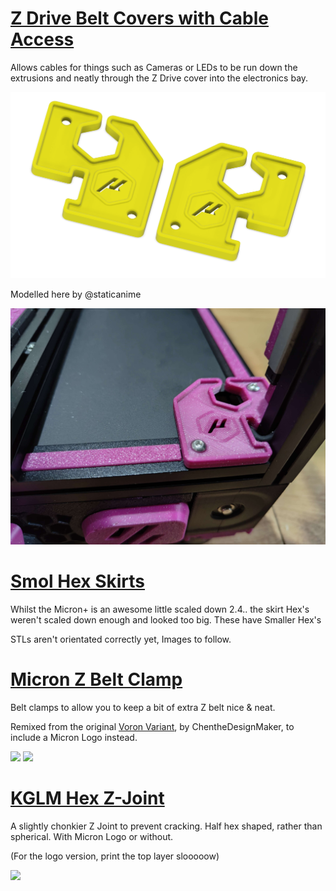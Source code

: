 # [Z Drive Belt Covers with Cable Access](https://github.com/Jadecky/Printer-Mods/tree/main/Micron%2B/Z%20Covers_Cable%20Access)

Allows cables for things such as Cameras or LEDs to be run down the extrusions and neatly through the Z Drive cover into the electronics bay. 

![CADIMAGE](https://github.com/Jadecky/Printer-Mods/blob/main/Micron%2B/Z%20Covers_Cable%20Access/Images/CAD.png)

Modelled here by @staticanime

![](https://github.com/Jadecky/Printer-Mods/blob/main/Micron%2B/Z%20Covers_Cable%20Access/Images/Mounted.jpg)


# [Smol Hex Skirts](https://github.com/Jadecky/Printer-Mods/tree/main/Micron%2B/Smol%20Hex%20Skirts)

Whilst the Micron+ is an awesome little scaled down 2.4.. the skirt Hex's weren't scaled down enough and looked too big. These have Smaller Hex's

STLs aren't orientated correctly yet, Images to follow. 

# [Micron Z Belt Clamp](https://github.com/Jadecky/Printer_Mods/tree/main/Micron%2B/Micron%20Z%20Belt%20Clamp)

Belt clamps to allow you to keep a bit of extra Z belt nice & neat. 

Remixed from the original [Voron Variant](https://github.com/VoronDesign/VoronUsers/tree/master/printer_mods/ChenTheDesignMaker/Z_Belt_Clip), by ChentheDesignMaker, to include a Micron Logo instead.

![](https://github.com/Jadecky/Printer_Mods/blob/main/Micron%2B/Micron%20Z%20Belt%20Clamp/Images/Logo.png)
![](https://github.com/Jadecky/Printer_Mods/blob/main/Micron%2B/Micron%20Z%20Belt%20Clamp/Images/IMG_4057.JPG)

# [KGLM Hex Z-Joint](https://github.com/Jadecky/Printer_Mods/tree/main/Micron%2B/KGLM%20Hex%20Z%20Joint)

A slightly chonkier Z Joint to prevent cracking. Half hex shaped, rather than spherical. With Micron Logo or without.

(For the logo version, print the top layer slooooow)

![](https://github.com/Jadecky/Printer_Mods/blob/main/Micron%2B/KGLM%20Hex%20Z%20Joint/Images/KGLM_Hex.png)

